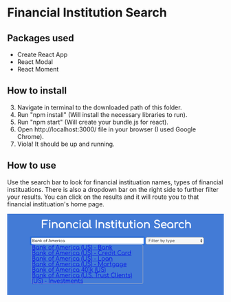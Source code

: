 # Financial Institution Search

## Packages used
- Create React App
- React Modal
- React Moment

## How to install
3. Navigate in terminal to the downloaded path of this folder.
4. Run "npm install" (Will install the necessary libraries to run).
5. Run "npm start" (Will create your bundle.js for react).
6. Open http://localhost:3000/ file in your browser (I used Google Chrome).
7. Viola! It should be up and running.

## How to use
Use the search bar to look for financial instituation names, types of financial instituations. There is also a dropdown bar on the right side to further filter your results. You can click on the results and it will route you to that financial instituation's home page. 

![Home page view ](https://github.com/Nenry/Financial_Institution_Search/blob/master/financial_instituition_search.png?raw=true)
